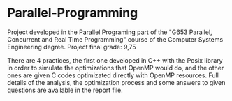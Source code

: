 # Parallel-Programming
Project developed in the Parallel Programing part of the "G653 Parallel, Concurrent and Real Time Programming" course of the Computer Systems Engineering degree.
Project final grade: 9,75

There are 4 practices, the first one developed in C++ with the Posix library in order to simulate the optimizations that OpenMP would do, and the other ones are given C codes optimizated directly with OpenMP resources. Full details of the analysis, the optimization process and some answers to given questions are available in the report file.
